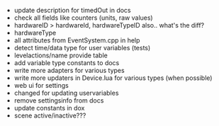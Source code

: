 * update description for timedOut in docs
* check all fields like counters (units, raw values)
* hardwareID > hardwareId, hardwareTypeID also.. what's the diff?
* hardwareType
* all attributes from EventSystem.cpp in help
* detect time/data type for user variables (tests)
* levelactions/name provide table
* add variable type constants to docs
* write more adapters for various types
* write more updaters in Device.lua for various types (when possible)
* web ui for settings
* changed for updating uservariables
* remove settingsinfo from docs
* update constants in dox
* scene active/inactive???